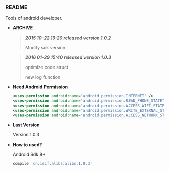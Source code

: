 ### README

Tools of android developer.

- **ARCHIVE**
  
  > ***2015 10-22 19:20 released version 1.0.2***
  > 
  > Modify sdk version
  
  > ***2016 01-29 15:40 released version 1.0.3***
  >
  > optimize code struct
  >
  > new log function


- **Need Android Permission**
  
  ``` xml
  <uses-permission android:name="android.permission.INTERNET" />
  <uses-permission android:name="android.permission.READ_PHONE_STATE" />
  <uses-permission android:name="android.permission.ACCESS_WIFI_STATE" />
  <uses-permission android:name="android.permission.WRITE_EXTERNAL_STORAGE" />
  <uses-permission android:name="android.permission.ACCESS_NETWORK_STATE" />
  ```
  
- **Last Version**
  
  Version 1.0.3
  
- **How to used?**

  Android Sdk 8+
  
  ``` groovy
  compile 'cn.isif.alibs:alibs:1.0.3'
  ```
  
  